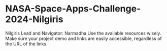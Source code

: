 # NASA-Space-Apps-Challenge-2024-Nilgiris
Nilgiris Lead and Navigator: Narmadha
Use the available resources wisely.
Make sure your project demo and links 
are easily accessible, regardless of the URL of the links.
